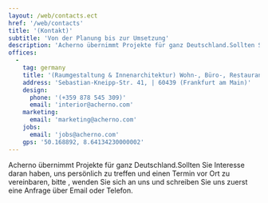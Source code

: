 ```yaml
---
layout: /web/contacts.ect
href: '/web/contacts'
title: '(Kontakt)'
subtitle: 'Von der Planung bis zur Umsetzung'
description: 'Acherno übernimmt Projekte für ganz Deutschland.Sollten Sie Interesse daran haben, uns persönlich zu treffen und einen Termin vor Ort zu vereinbaren, bitte , wenden Sie sich an uns und schreiben Sie uns zuerst eine Anfrage über Email oder Telefon.'
offices:
  -
    tag: germany
    title: '(Raumgestaltung & Innenarchitektur) Wohn-, Büro-, Restaurant- und Retail Design'
    address: 'Sebastian-Kneipp-Str. 41, | 60439 (Frankfurt am Main)'
    design: 
      phone: '(+359 878 545 309)'
      email: 'interior@acherno.com'
    marketing: 
      email: 'marketing@acherno.com'
    jobs: 
      email: 'jobs@acherno.com'
    gps: '50.168892, 8.64134230000002'
---
```

Acherno übernimmt Projekte für ganz Deutschland.Sollten Sie Interesse daran haben, uns persönlich zu treffen und einen Termin vor Ort zu vereinbaren, bitte , wenden Sie sich an uns und schreiben Sie uns zuerst eine Anfrage über Email oder Telefon.